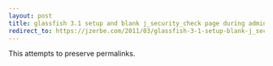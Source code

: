 ```yaml
---
layout: post
title: glassfish 3.1 setup and blank j_security_check page during admin login
redirect_to: https://jzerbe.com/2011/03/glassfish-3-1-setup-blank-j_security_check-page-during-admin-login/
---
```

This attempts to preserve permalinks.
